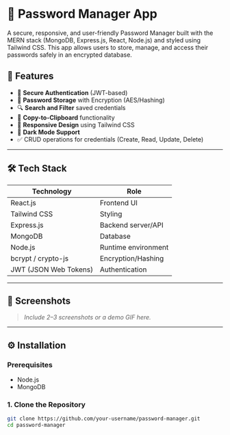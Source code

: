 # 🔐 Password Manager App

A secure, responsive, and user-friendly Password Manager built with the MERN stack (MongoDB, Express.js, React, Node.js) and styled using Tailwind CSS. This app allows users to store, manage, and access their passwords safely in an encrypted database.

## 🌟 Features

- 🔐 **Secure Authentication** (JWT-based)
- 📁 **Password Storage** with Encryption (AES/Hashing)
- 🔍 **Search and Filter** saved credentials
- 🧾 **Copy-to-Clipboard** functionality
- 📱 **Responsive Design** using Tailwind CSS
- 🌙 **Dark Mode Support** 
- ✅ CRUD operations for credentials (Create, Read, Update, Delete)

---

## 🛠️ Tech Stack

| Technology | Role |
|------------|------|
| React.js   | Frontend UI |
| Tailwind CSS | Styling |
| Express.js | Backend server/API |
| MongoDB    | Database |
| Node.js    | Runtime environment |
| bcrypt / crypto-js | Encryption/Hashing |
| JWT (JSON Web Tokens) | Authentication |

---

## 📸 Screenshots

> _Include 2–3 screenshots or a demo GIF here._

---

## ⚙️ Installation

### Prerequisites

- Node.js
- MongoDB

### 1. Clone the Repository

```bash
git clone https://github.com/your-username/password-manager.git
cd password-manager
